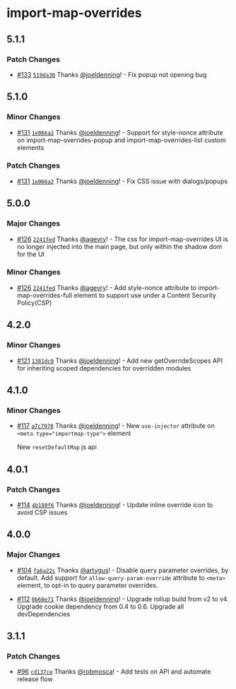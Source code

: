 # import-map-overrides

## 5.1.1

### Patch Changes

- [#133](https://github.com/single-spa/import-map-overrides/pull/133) [`519da38`](https://github.com/single-spa/import-map-overrides/commit/519da380ae4ff481b11afd9fca802b906ac396e6) Thanks [@joeldenning](https://github.com/joeldenning)! - Fix popup not opening bug

## 5.1.0

### Minor Changes

- [#131](https://github.com/single-spa/import-map-overrides/pull/131) [`1e066a2`](https://github.com/single-spa/import-map-overrides/commit/1e066a20185ba60c6cb64a15bd883bb1a19f7bb5) Thanks [@joeldenning](https://github.com/joeldenning)! - Support for style-nonce attribute on import-map-overrides-popup and import-map-overrides-list custom elements

### Patch Changes

- [#131](https://github.com/single-spa/import-map-overrides/pull/131) [`1e066a2`](https://github.com/single-spa/import-map-overrides/commit/1e066a20185ba60c6cb64a15bd883bb1a19f7bb5) Thanks [@joeldenning](https://github.com/joeldenning)! - Fix CSS issue with dialogs/popups

## 5.0.0

### Major Changes

- [#126](https://github.com/single-spa/import-map-overrides/pull/126) [`2241fed`](https://github.com/single-spa/import-map-overrides/commit/2241feddf19cac3c387b364ebec9ffc21fe10b6f) Thanks [@agevry](https://github.com/agevry)! - The css for import-map-overrides UI is no longer injected into the main page, but only within the shadow dom for the UI

### Minor Changes

- [#126](https://github.com/single-spa/import-map-overrides/pull/126) [`2241fed`](https://github.com/single-spa/import-map-overrides/commit/2241feddf19cac3c387b364ebec9ffc21fe10b6f) Thanks [@agevry](https://github.com/agevry)! - Add style-nonce attribute to import-map-overrides-full element to support use under a Content Security Policy(CSP)

## 4.2.0

### Minor Changes

- [#121](https://github.com/single-spa/import-map-overrides/pull/121) [`1381dc0`](https://github.com/single-spa/import-map-overrides/commit/1381dc01baba839c1366ec64afb5f8b70850fcc2) Thanks [@joeldenning](https://github.com/joeldenning)! - Add new getOverrideScopes API for inheriting scoped dependencies for overridden modules

## 4.1.0

### Minor Changes

- [#117](https://github.com/single-spa/import-map-overrides/pull/117) [`a7c7970`](https://github.com/single-spa/import-map-overrides/commit/a7c79702f9a6bc17fdf47fe6f2d4806330bbcf6c) Thanks [@joeldenning](https://github.com/joeldenning)! - New `use-injector` attribute on `<meta type="importmap-type">` element

  New `resetDefaultMap` js api

## 4.0.1

### Patch Changes

- [#114](https://github.com/single-spa/import-map-overrides/pull/114) [`4b180f6`](https://github.com/single-spa/import-map-overrides/commit/4b180f6f34d9a7b6153838819e3b68861158bf39) Thanks [@joeldenning](https://github.com/joeldenning)! - Update inline override icon to avoid CSP issues

## 4.0.0

### Major Changes

- [#104](https://github.com/single-spa/import-map-overrides/pull/104) [`fa6a22c`](https://github.com/single-spa/import-map-overrides/commit/fa6a22c27e786c88c314efe532871ff15d5089e0) Thanks [@artygus](https://github.com/artygus)! - Disable query parameter overrides, by default. Add support for `allow-query-param-override` attribute to `<meta>` element, to opt-in to query parameter overrides.

- [#112](https://github.com/single-spa/import-map-overrides/pull/112) [`0b60e71`](https://github.com/single-spa/import-map-overrides/commit/0b60e71da26b762d023fd304d430ae39126f8643) Thanks [@joeldenning](https://github.com/joeldenning)! - Upgrade rollup build from v2 to v4. Upgrade cookie dependency from 0.4 to 0.6. Upgrade all devDependencies

## 3.1.1

### Patch Changes

- [#96](https://github.com/single-spa/import-map-overrides/pull/96) [`cd137ce`](https://github.com/single-spa/import-map-overrides/commit/cd137ce9edcbf7d3c5571e1c630c21bdee81979e) Thanks [@robmosca](https://github.com/robmosca)! - Add tests on API and automate release flow
